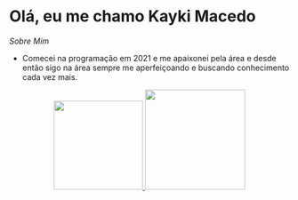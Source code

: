 # Olá, eu me chamo Kayki Macedo

*Sobre Mim*
- Comecei na programação em 2021 e me apaixonei pela área e desde então sigo na área sempre me aperfeiçoando e buscando conhecimento cada vez mais.

<div align="center">
  <a href="https://github.com/Macedo-Kayki">
  <img height="160em" src="https://github-readme-stats.vercel.app/api?username=Macedo-Kayki&show_icons=true&theme=dracula&include_all_commits=true&count_private=false"/>
     <img height="180em" src="https://github-readme-stats.vercel.app/api/top-langs/?username=Macedo-Kayki&layout=compact&langs_count=7&theme=dracula"/>
</div>
